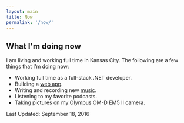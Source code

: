 ```yaml
---
layout: main
title: Now
permalink: '/now/'
---
```


## What I'm doing now

I am living and working full time in Kansas City. The following are a 
few things that I'm doing now:

- Working full time as a full-stack .NET developer.
- Building a [web app](http://personowl.azurewebsites.net/).
- Writing and recording new [music](https://soundcloud.com/dejital).
- Listening to my favorite podcasts.
- Taking pictures on my Olympus OM-D EM5 II camera.

Last Updated: September 18, 2016
